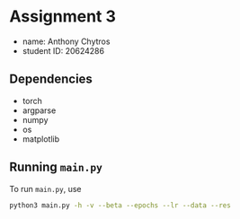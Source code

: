 # Assignment 3

- name: Anthony Chytros
- student ID: 20624286

## Dependencies

- torch
- argparse
- numpy
- os
- matplotlib

## Running `main.py`

To run `main.py`, use

```sh
python3 main.py -h -v --beta --epochs --lr --data --res 
```

